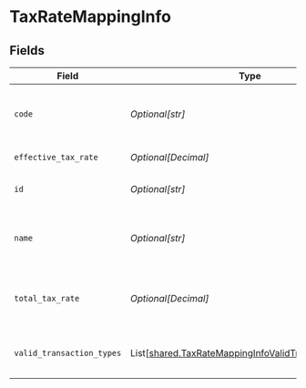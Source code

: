 # TaxRateMappingInfo


## Fields

| Field                                                                                                                  | Type                                                                                                                   | Required                                                                                                               | Description                                                                                                            | Example                                                                                                                |
| ---------------------------------------------------------------------------------------------------------------------- | ---------------------------------------------------------------------------------------------------------------------- | ---------------------------------------------------------------------------------------------------------------------- | ---------------------------------------------------------------------------------------------------------------------- | ---------------------------------------------------------------------------------------------------------------------- |
| `code`                                                                                                                 | *Optional[str]*                                                                                                        | :heavy_minus_sign:                                                                                                     | Code for the tax rate from the accounting platform.                                                                    | UK Standard Rate (Bills)                                                                                               |
| `effective_tax_rate`                                                                                                   | *Optional[Decimal]*                                                                                                    | :heavy_minus_sign:                                                                                                     | Effective tax rate.                                                                                                    | 20                                                                                                                     |
| `id`                                                                                                                   | *Optional[str]*                                                                                                        | :heavy_minus_sign:                                                                                                     | Unique identifier of tax rate.                                                                                         | 59_Bills                                                                                                               |
| `name`                                                                                                                 | *Optional[str]*                                                                                                        | :heavy_minus_sign:                                                                                                     | Name of the tax rate in the accounting platform.                                                                       | UK Standard Rate (Bills) Bills                                                                                         |
| `total_tax_rate`                                                                                                       | *Optional[Decimal]*                                                                                                    | :heavy_minus_sign:                                                                                                     | Total (not compounded) sum of the components of a tax rate.                                                            | 20                                                                                                                     |
| `valid_transaction_types`                                                                                              | List[[shared.TaxRateMappingInfoValidTransactionTypes](../../models/shared/taxratemappinginfovalidtransactiontypes.md)] | :heavy_minus_sign:                                                                                                     | Supported transaction types for the account.                                                                           | Payment                                                                                                                |